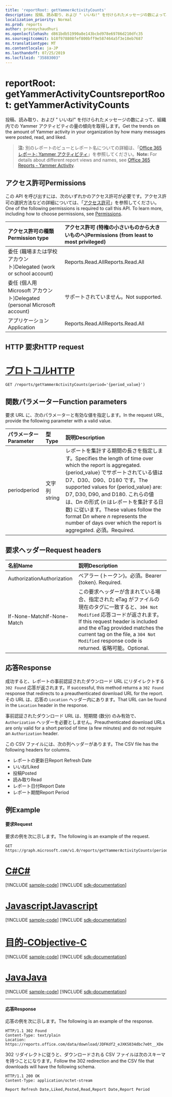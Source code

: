 ```yaml
---
title: 'reportRoot: getYammerActivityCounts'
description: 投稿、読み取り、および " いいね!" を付けられたメッセージの数によって、組織内での Yammer アクティビティの量の傾向を取得します。
localization_priority: Normal
ms.prod: reports
author: pranoychaudhuri
ms.openlocfilehash: d861bdb51990a8e143bcbd978e69786d210dfc35
ms.sourcegitcommit: b18f978808fef800bff9e587464a5f3e18eb7687
ms.translationtype: MT
ms.contentlocale: ja-JP
ms.lasthandoff: 07/25/2019
ms.locfileid: "35883003"
---
```

# <a name="reportroot-getyammeractivitycounts"></a><span data-ttu-id="3b064-103">reportRoot: getYammerActivityCounts</span><span class="sxs-lookup"><span data-stu-id="3b064-103">reportRoot: getYammerActivityCounts</span></span>

<span data-ttu-id="3b064-104">投稿、読み取り、および " いいね!" を付けられたメッセージの数によって、組織内での Yammer アクティビティの量の傾向を取得します。</span><span class="sxs-lookup"><span data-stu-id="3b064-104">Get the trends on the amount of Yammer activity in your organization by how many messages were posted, read, and liked.</span></span>

> <span data-ttu-id="3b064-105">**注:** 別のレポートのビューとレポート名についての詳細は、「[Office 365 レポート: Yammer アクティビティ](https://support.office.com/client/Yammer-activity-c7c9f938-5b8e-4d52-b1a2-c7c32cb2312a)」を参照してください。</span><span class="sxs-lookup"><span data-stu-id="3b064-105">**Note:** For details about different report views and names, see [Office 365 Reports - Yammer Activity](https://support.office.com/client/Yammer-activity-c7c9f938-5b8e-4d52-b1a2-c7c32cb2312a).</span></span>

## <a name="permissions"></a><span data-ttu-id="3b064-106">アクセス許可</span><span class="sxs-lookup"><span data-stu-id="3b064-106">Permissions</span></span>

<span data-ttu-id="3b064-p101">この API を呼び出すには、次のいずれかのアクセス許可が必要です。アクセス許可の選択方法などの詳細については、「[アクセス許可](/graph/permissions-reference)」を参照してください。</span><span class="sxs-lookup"><span data-stu-id="3b064-p101">One of the following permissions is required to call this API. To learn more, including how to choose permissions, see [Permissions](/graph/permissions-reference).</span></span>

| <span data-ttu-id="3b064-109">アクセス許可の種類</span><span class="sxs-lookup"><span data-stu-id="3b064-109">Permission type</span></span>                        | <span data-ttu-id="3b064-110">アクセス許可 (特権の小さいものから大きいものへ)</span><span class="sxs-lookup"><span data-stu-id="3b064-110">Permissions (from least to most privileged)</span></span> |
| :------------------------------------- | :--------------------------------------- |
| <span data-ttu-id="3b064-111">委任 (職場または学校アカウント)</span><span class="sxs-lookup"><span data-stu-id="3b064-111">Delegated (work or school account)</span></span>     | <span data-ttu-id="3b064-112">Reports.Read.All</span><span class="sxs-lookup"><span data-stu-id="3b064-112">Reports.Read.All</span></span>                         |
| <span data-ttu-id="3b064-113">委任 (個人用 Microsoft アカウント)</span><span class="sxs-lookup"><span data-stu-id="3b064-113">Delegated (personal Microsoft account)</span></span> | <span data-ttu-id="3b064-114">サポートされていません。</span><span class="sxs-lookup"><span data-stu-id="3b064-114">Not supported.</span></span>                           |
| <span data-ttu-id="3b064-115">アプリケーション</span><span class="sxs-lookup"><span data-stu-id="3b064-115">Application</span></span>                            | <span data-ttu-id="3b064-116">Reports.Read.All</span><span class="sxs-lookup"><span data-stu-id="3b064-116">Reports.Read.All</span></span>                         |

## <a name="http-request"></a><span data-ttu-id="3b064-117">HTTP 要求</span><span class="sxs-lookup"><span data-stu-id="3b064-117">HTTP request</span></span>


# <a name="httptabhttp"></a>[<span data-ttu-id="3b064-118">プロトコル</span><span class="sxs-lookup"><span data-stu-id="3b064-118">HTTP</span></span>](#tab/http)
<!-- { "blockType": "ignored" } --> 

```http
GET /reports/getYammerActivityCounts(period='{period_value}')
```

## <a name="function-parameters"></a><span data-ttu-id="3b064-119">関数パラメーター</span><span class="sxs-lookup"><span data-stu-id="3b064-119">Function parameters</span></span>

<span data-ttu-id="3b064-120">要求 URL に、次のパラメーターと有効な値を指定します。</span><span class="sxs-lookup"><span data-stu-id="3b064-120">In the request URL, provide the following parameter with a valid value.</span></span>

| <span data-ttu-id="3b064-121">パラメーター</span><span class="sxs-lookup"><span data-stu-id="3b064-121">Parameter</span></span> | <span data-ttu-id="3b064-122">型</span><span class="sxs-lookup"><span data-stu-id="3b064-122">Type</span></span>   | <span data-ttu-id="3b064-123">説明</span><span class="sxs-lookup"><span data-stu-id="3b064-123">Description</span></span>                              |
| :-------- | :----- | :--------------------------------------- |
| <span data-ttu-id="3b064-124">period</span><span class="sxs-lookup"><span data-stu-id="3b064-124">period</span></span>    | <span data-ttu-id="3b064-125">文字列</span><span class="sxs-lookup"><span data-stu-id="3b064-125">string</span></span> | <span data-ttu-id="3b064-126">レポートを集計する期間の長さを指定します。</span><span class="sxs-lookup"><span data-stu-id="3b064-126">Specifies the length of time over which the report is aggregated.</span></span> <span data-ttu-id="3b064-127">{period_value} でサポートされている値は D7、D30、D90、D180 です。</span><span class="sxs-lookup"><span data-stu-id="3b064-127">The supported values for {period_value} are: D7, D30, D90, and D180.</span></span> <span data-ttu-id="3b064-128">これらの値は、D*n* の形式 (*n* はレポートを集計する日数) に従います。</span><span class="sxs-lookup"><span data-stu-id="3b064-128">These values follow the format D*n* where *n* represents the number of days over which the report is aggregated.</span></span> <span data-ttu-id="3b064-129">必須。</span><span class="sxs-lookup"><span data-stu-id="3b064-129">Required.</span></span> |

## <a name="request-headers"></a><span data-ttu-id="3b064-130">要求ヘッダー</span><span class="sxs-lookup"><span data-stu-id="3b064-130">Request headers</span></span>

| <span data-ttu-id="3b064-131">名前</span><span class="sxs-lookup"><span data-stu-id="3b064-131">Name</span></span>          | <span data-ttu-id="3b064-132">説明</span><span class="sxs-lookup"><span data-stu-id="3b064-132">Description</span></span>                              |
| :------------ | :--------------------------------------- |
| <span data-ttu-id="3b064-133">Authorization</span><span class="sxs-lookup"><span data-stu-id="3b064-133">Authorization</span></span> | <span data-ttu-id="3b064-p103">ベアラー {トークン}。必須。</span><span class="sxs-lookup"><span data-stu-id="3b064-p103">Bearer {token}. Required.</span></span>                |
| <span data-ttu-id="3b064-136">If-None-Match</span><span class="sxs-lookup"><span data-stu-id="3b064-136">If-None-Match</span></span> | <span data-ttu-id="3b064-137">この要求ヘッダーが含まれている場合、指定された eTag がファイルの現在のタグに一致すると、`304 Not Modified` 応答コードが返されます。</span><span class="sxs-lookup"><span data-stu-id="3b064-137">If this request header is included and the eTag provided matches the current tag on the file, a `304 Not Modified` response code is returned.</span></span> <span data-ttu-id="3b064-138">省略可能。</span><span class="sxs-lookup"><span data-stu-id="3b064-138">Optional.</span></span> |

## <a name="response"></a><span data-ttu-id="3b064-139">応答</span><span class="sxs-lookup"><span data-stu-id="3b064-139">Response</span></span>

<span data-ttu-id="3b064-140">成功すると、レポートの事前認証されたダウンロード URL にリダイレクトする `302 Found` 応答が返されます。</span><span class="sxs-lookup"><span data-stu-id="3b064-140">If successful, this method returns a `302 Found` response that redirects to a preauthenticated download URL for the report.</span></span> <span data-ttu-id="3b064-141">その URL は、応答の `Location` ヘッダー内にあります。</span><span class="sxs-lookup"><span data-stu-id="3b064-141">That URL can be found in the `Location` header in the response.</span></span>

<span data-ttu-id="3b064-142">事前認証されたダウンロード URL は、短期間 (数分) のみ有効で、`Authorization` ヘッダーを必要としません。</span><span class="sxs-lookup"><span data-stu-id="3b064-142">Preauthenticated download URLs are only valid for a short period of time (a few minutes) and do not require an `Authorization` header.</span></span>

<span data-ttu-id="3b064-143">この CSV ファイルには、次の列ヘッダーがあります。</span><span class="sxs-lookup"><span data-stu-id="3b064-143">The CSV file has the following headers for columns.</span></span>

- <span data-ttu-id="3b064-144">レポートの更新日</span><span class="sxs-lookup"><span data-stu-id="3b064-144">Report Refresh Date</span></span>
- <span data-ttu-id="3b064-145">いいね!</span><span class="sxs-lookup"><span data-stu-id="3b064-145">Liked</span></span>
- <span data-ttu-id="3b064-146">投稿</span><span class="sxs-lookup"><span data-stu-id="3b064-146">Posted</span></span>
- <span data-ttu-id="3b064-147">読み取り</span><span class="sxs-lookup"><span data-stu-id="3b064-147">Read</span></span>
- <span data-ttu-id="3b064-148">レポート日付</span><span class="sxs-lookup"><span data-stu-id="3b064-148">Report Date</span></span>
- <span data-ttu-id="3b064-149">レポート期間</span><span class="sxs-lookup"><span data-stu-id="3b064-149">Report Period</span></span>

## <a name="example"></a><span data-ttu-id="3b064-150">例</span><span class="sxs-lookup"><span data-stu-id="3b064-150">Example</span></span>

#### <a name="request"></a><span data-ttu-id="3b064-151">要求</span><span class="sxs-lookup"><span data-stu-id="3b064-151">Request</span></span>

<span data-ttu-id="3b064-152">要求の例を次に示します。</span><span class="sxs-lookup"><span data-stu-id="3b064-152">The following is an example of the request.</span></span>

<!--{
  "blockType": "request",
  "isComposable": true,
  "name": "reportroot_getyammeractivitycounts"
}-->

```http
GET https://graph.microsoft.com/v1.0/reports/getYammerActivityCounts(period='D7')
```
# <a name="ctabcsharp"></a>[<span data-ttu-id="3b064-153">C#</span><span class="sxs-lookup"><span data-stu-id="3b064-153">C#</span></span>](#tab/csharp)
[!INCLUDE [sample-code](../includes/snippets/csharp/reportroot-getyammeractivitycounts-csharp-snippets.md)]
[!INCLUDE [sdk-documentation](../includes/snippets/snippets-sdk-documentation-link.md)]

# <a name="javascripttabjavascript"></a>[<span data-ttu-id="3b064-154">Javascript</span><span class="sxs-lookup"><span data-stu-id="3b064-154">Javascript</span></span>](#tab/javascript)
[!INCLUDE [sample-code](../includes/snippets/javascript/reportroot-getyammeractivitycounts-javascript-snippets.md)]
[!INCLUDE [sdk-documentation](../includes/snippets/snippets-sdk-documentation-link.md)]

# <a name="objective-ctabobjc"></a>[<span data-ttu-id="3b064-155">目的-C</span><span class="sxs-lookup"><span data-stu-id="3b064-155">Objective-C</span></span>](#tab/objc)
[!INCLUDE [sample-code](../includes/snippets/objc/reportroot-getyammeractivitycounts-objc-snippets.md)]
[!INCLUDE [sdk-documentation](../includes/snippets/snippets-sdk-documentation-link.md)]

# <a name="javatabjava"></a>[<span data-ttu-id="3b064-156">Java</span><span class="sxs-lookup"><span data-stu-id="3b064-156">Java</span></span>](#tab/java)
[!INCLUDE [sample-code](../includes/snippets/java/reportroot-getyammeractivitycounts-java-snippets.md)]
[!INCLUDE [sdk-documentation](../includes/snippets/snippets-sdk-documentation-link.md)]

---


#### <a name="response"></a><span data-ttu-id="3b064-157">応答</span><span class="sxs-lookup"><span data-stu-id="3b064-157">Response</span></span>

<span data-ttu-id="3b064-158">応答の例を次に示します。</span><span class="sxs-lookup"><span data-stu-id="3b064-158">The following is an example of the response.</span></span>

<!-- {
  "blockType": "response",
  "truncated": true,
  "@odata.type": "microsoft.graph.report"
} -->

```http
HTTP/1.1 302 Found
Content-Type: text/plain
Location: https://reports.office.com/data/download/JDFKdf2_eJXKS034dbc7e0t__XDe
```

<span data-ttu-id="3b064-159">302 リダイレクトに従うと、ダウンロードされる CSV ファイルは次のスキーマを持つことになります。</span><span class="sxs-lookup"><span data-stu-id="3b064-159">Follow the 302 redirection and the CSV file that downloads will have the following schema.</span></span>

<!-- { "blockType": "ignored" } --> 

```http
HTTP/1.1 200 OK
Content-Type: application/octet-stream

Report Refresh Date,Liked,Posted,Read,Report Date,Report Period
```
<!-- uuid: 8fcb5dbc-d5aa-4681-8e31-b001d5168d79 
2015-10-25 14:57:30 UTC -->
<!-- {
  "type": "#page.annotation",
  "description": "Example",
  "keywords": "",
  "section": "documentation",
  "tocPath": "",
  "suppressions": [
  ]
}-->
